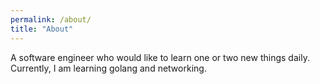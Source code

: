 ```yaml
---
permalink: /about/
title: "About"
---
```


A software engineer who would like to learn one or two new things daily. Currently, I am learning golang and networking.